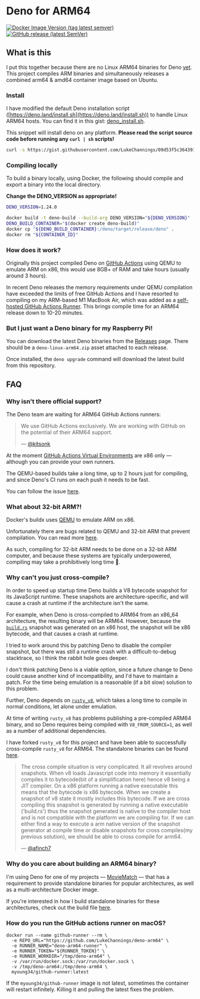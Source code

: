 # Deno for ARM64

[![Docker Image Version (tag latest semver)](https://img.shields.io/docker/v/lukechannings/deno/latest?label=Docker%20Image)](https://hub.docker.com/repository/docker/lukechannings/deno)
[![GitHub release (latest SemVer)](https://img.shields.io/github/v/release/lukechannings/deno-arm64?label=ARM64%20Binary)](https://github.com/LukeChannings/deno-arm64/releases)

## What is this

I put this together because there are no Linux ARM64 binaries for Deno [yet](https://github.com/denoland/deno/issues/1846#issuecomment-725165778).
This project compiles ARM binaries and simultaneously releases a combined arm64 & amd64 container image based on Ubuntu.

### Install

I have modified the default Deno installation script ([https://deno.land/install.sh](https://deno.land/install.sh)) to handle Linux ARM64 hosts.
You can find it in this gist: [deno_install.sh](https://gist.github.com/LukeChannings/09d53f5c364391042186518c8598b85e#file-deno_install-sh).

This snippet will install deno on any platform. **Please read the script source code before running any `curl | sh` scripts!**

```bash
curl -s https://gist.githubusercontent.com/LukeChannings/09d53f5c364391042186518c8598b85e/raw/ac8cd8c675b985edd4b3e16df63ffef14d1f0e24/deno_install.sh | sh
```

### Compiling locally

To build a binary locally, using Docker, the following should compile and export a binary into the local directory.

**Change the DENO_VERSION as appropriate!**

```bash
DENO_VERSION=1.24.0

docker build -t deno-build --build-arg DENO_VERSION="${DENO_VERSION}" --progress=plain --file ./Dockerfile.compile .
DENO_BUILD_CONTAINER="$(docker create deno-build)"
docker cp "${DENO_BUILD_CONTAINER}:/deno/target/release/deno" .
docker rm "${CONTAINER_ID}"
```

### How does it work?

Originally this project compiled Deno on [GitHub Actions](https://github.com/features/actions) using QEMU to emulate ARM on x86, this would use 8GB+ of RAM and take hours (usually around 3 hours).

In recent Deno releases the memory requirements under QEMU compilation have exceeded the limits of free GitHub Actions and I have resorted to compiling on my ARM-based M1 MacBook Air, which was added as a [self-hosted GitHub Actions Runner](https://docs.github.com/en/actions/hosting-your-own-runners/about-self-hosted-runners). This brings compile time for an ARM64 release down to 10-20 minutes.

### But I just want a Deno binary for my Raspberry Pi!

You can download the latest Deno binaries from the [Releases](https://github.com/LukeChannings/deno-arm64/releases) page.
There should be a `deno-linux-arm64.zip` asset attached to each release.

Once installed, the `deno upgrade` command will download the latest build from this repository. 

## FAQ

### Why isn't there official support?

The Deno team are waiting for ARM64 GitHub Actions runners:

> We use GitHub Actions exclusively. We are working with GitHub on the potential of their ARM64 support.
> 
> &mdash; [@kitsonk](https://github.com/denoland/deno/issues/1846#issuecomment-725209062)

At the moment [GitHub Actions Virtual Environments](https://github.com/actions/virtual-environments) are x86 only &mdash; although you can provide your own runners.

The QEMU-based builds take a long time, up to 2 hours just for compiling, and since Deno's CI runs on each push it needs to be fast.

You can follow the issue [here](https://github.com/denoland/deno/issues/1846).

### What about 32-bit ARM?!

Docker's buildx uses [QEMU](https://en.wikipedia.org/wiki/QEMU) to emulate ARM on x86.

Unfortunately there are bugs related to QEMU and 32-bit ARM that prevent compilation. 
You can read more [here](https://bugs.launchpad.net/qemu/+bug/1805913).

As such, compiling for 32-bit ARM needs to be done on a 32-bit ARM computer,
and because these systems are typically underpowered,
compiling may take a prohibitively long time 😬.

### Why can't you just cross-compile?

In order to speed up startup time Deno builds a V8 bytecode snapshot for its JavaScript runtime.
These snapshots are architecture-specific, and will cause a crash at runtime if the architecture isn't the same.

For example, when Deno is cross-compiled to ARM64 from an x86_64 architecture, the resulting binary will be ARM64.
However, because the [`build.rs`](https://github.com/denoland/deno/blob/master/cli/build.rs#L52) snapshot was generated on an x86 host, the snapshot will be x86 bytecode, and that causes a crash at runtime.

I tried to work around this by patching Deno to disable the compiler snapshot, but there was still a runtime crash with a difficult-to-debug stacktrace, so I think the rabbit hole goes deeper.

I don't think patching Deno is a viable option, since a future change to Deno could cause another kind of incompatibility, and I'd have to maintain a patch. For the time being emulation is a reasonable (if a bit slow) solution to this problem.

Further, Deno depends on [`rusty_v8`](https://github.com/denoland/rusty_v8), which takes a long time to compile in normal conditions, let alone under emulation.

At time of writing `rusty_v8` has problems publishing a pre-compiled ARM64 binary, and so Deno requires being compiled with `V8_FROM_SOURCE=1`, as well as a number of additional dependencies.

I have forked `rusty_v8` for this project and have been able to successfully cross-compile `rusty_v8` for ARM64. The standalone binaries can be found [here](https://github.com/lukechannings/rusty_v8/releases).


> The cross compile situation is very complicated. It all revolves around snapshots. When v8 loads Javascript code into memory it essentially compiles it to bytecode(bit of a simplification here) hence v8 being a JIT compiler. On a x86 platform running a native executable this means that the bytecode is x86 bytecode. When we create a snapshot of v8 state it mostly includes this bytecode. If we are cross compiling this snapshot is generated by running a native executable ('build.rs') thus the snapshot generated is native to the compiler host and is not compatible with the platform we are compiling for. If we can either find a way to execute a arm native version of the snapshot generator at compile time or disable snapshots for cross compiles(my previous solution), we should be able to cross compile for arm64.
> 
> &mdash; [@afinch7](https://github.com/denoland/deno/issues/4862#issuecomment-711110480)

### Why do you care about building an ARM64 binary?

I'm using Deno for one of my projects &mdash; [MovieMatch](https://github.com/LukeChannings/moviematch) &mdash; that has a requirement to provide standalone binaries for popular architectures, as well as a multi-architecture Docker image.

If you're interested in how I build standalone binaries for these architectures, check out the build file [here](https://github.com/LukeChannings/moviematch/blob/main/Justfile#L69).


### How do you run the GitHub actions runner on macOS?

```
docker run --name github-runner --rm \
  -e REPO_URL="https://github.com/LukeChannings/deno-arm64" \
  -e RUNNER_NAME="deno-arm64-runner" \
  -e RUNNER_TOKEN="${RUNNER_TOKEN}" \
  -e RUNNER_WORKDIR="/tmp/deno-arm64" \
  -v /var/run/docker.sock:/var/run/docker.sock \
  -v /tmp/deno-arm64:/tmp/deno-arm64 \
  myoung34/github-runner:latest
```

If the `myoung34/github-runner` image is not latest, sometimes the container will restart infinitely.
Killing it and pulling the latest fixes the problem.

